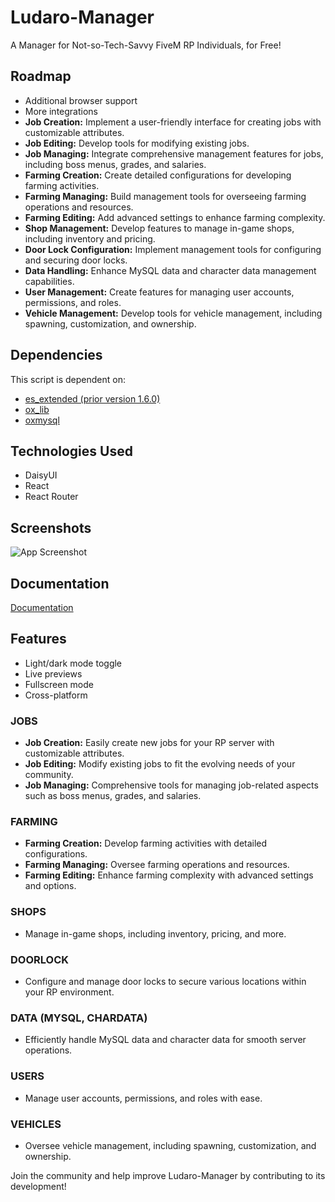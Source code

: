 # Ludaro-Manager

A Manager for Not-so-Tech-Savvy FiveM RP Individuals, for Free!

## Roadmap

- Additional browser support
- More integrations
- **Job Creation:** Implement a user-friendly interface for creating jobs with customizable attributes.
- **Job Editing:** Develop tools for modifying existing jobs.
- **Job Managing:** Integrate comprehensive management features for jobs, including boss menus, grades, and salaries.
- **Farming Creation:** Create detailed configurations for developing farming activities.
- **Farming Managing:** Build management tools for overseeing farming operations and resources.
- **Farming Editing:** Add advanced settings to enhance farming complexity.
- **Shop Management:** Develop features to manage in-game shops, including inventory and pricing.
- **Door Lock Configuration:** Implement management tools for configuring and securing door locks.
- **Data Handling:** Enhance MySQL data and character data management capabilities.
- **User Management:** Create features for managing user accounts, permissions, and roles.
- **Vehicle Management:** Develop tools for vehicle management, including spawning, customization, and ownership.

## Dependencies

This script is dependent on:
- [es_extended (prior version 1.6.0)](https://github.com/esx-framework/esx_core)
- [ox_lib](https://github.com/overextended/ox_lib)
- [oxmysql](https://github.com/overextended/ox_lib)

## Technologies Used

- DaisyUI
- React
- React Router

## Screenshots

![App Screenshot](https://via.placeholder.com/468x300?text=App+Screenshot+Here)

## Documentation

[Documentation](https://ludaro.de)

## Features

- Light/dark mode toggle
- Live previews
- Fullscreen mode
- Cross-platform

### JOBS

- **Job Creation:** Easily create new jobs for your RP server with customizable attributes.
- **Job Editing:** Modify existing jobs to fit the evolving needs of your community.
- **Job Managing:** Comprehensive tools for managing job-related aspects such as boss menus, grades, and salaries.

### FARMING

- **Farming Creation:** Develop farming activities with detailed configurations.
- **Farming Managing:** Oversee farming operations and resources.
- **Farming Editing:** Enhance farming complexity with advanced settings and options.

### SHOPS

- Manage in-game shops, including inventory, pricing, and more.

### DOORLOCK

- Configure and manage door locks to secure various locations within your RP environment.

### DATA (MYSQL, CHARDATA)

- Efficiently handle MySQL data and character data for smooth server operations.

### USERS

- Manage user accounts, permissions, and roles with ease.

### VEHICLES

- Oversee vehicle management, including spawning, customization, and ownership.

Join the community and help improve Ludaro-Manager by contributing to its development!